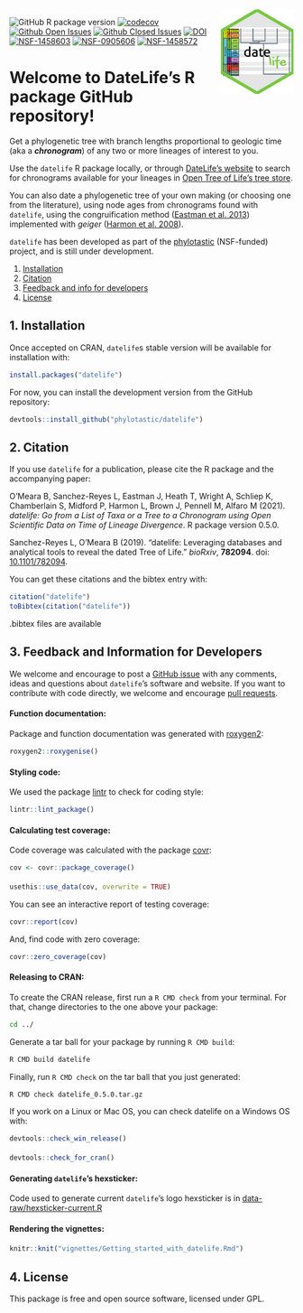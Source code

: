 
<!-- README.md is generated from README.Rmd. Please edit THIS file -->

<img src='inst/figures/datelife-hex-upwards-gray.png' align="right" height="150" />

<!-- badges: start -->

<!-- [![R build status](https://github.com/phylotastic/datelife/workflows/R-CMD-check/badge.svg)](https://github.com/phylotastic/datelife/actions) -->

![GitHub R package
version](https://img.shields.io/github/r-package/v/phylotastic/datelife?color=green)
[![codecov](https://codecov.io/gh/phylotastic/datelife/branch/master/graph/badge.svg)](https://app.codecov.io/gh/phylotastic/datelife)
[![Github Open
Issues](https://img.shields.io/github/issues-raw/phylotastic/datelife.svg)](https://github.com/phylotastic/datelife/issues)
[![Github Closed
Issues](https://img.shields.io/github/issues-closed-raw/phylotastic/datelife.svg)](https://github.com/phylotastic/datelife/issues?q=is%3Aissue+is%3Aclosed)
[![DOI](https://zenodo.org/badge/23036/phylotastic/datelife.svg)](https://zenodo.org/badge/latestdoi/23036/phylotastic/datelife)
[![NSF-1458603](https://img.shields.io/badge/NSF-1458603-white.svg)](https://nsf.gov/awardsearch/showAward?AWD_ID=1458603)
[![NSF-0905606](https://img.shields.io/badge/NSF-0905606-white.svg)](https://nsf.gov/awardsearch/showAward?AWD_ID=0905606)
[![NSF-1458572](https://img.shields.io/badge/NSF-1458572-white.svg)](https://nsf.gov/awardsearch/showAward?AWD_ID=1458572)

<!-- badges: end -->

# Welcome to DateLife’s R package GitHub repository\!

Get a phylogenetic tree with branch lengths proportional to geologic
time (aka a ***chronogram***) of any two or more lineages of interest to
you.

Use the `datelife` R package locally, or through [DateLife’s
website](http://datelife.org/query/) to search for chronograms available
for your lineages in [Open Tree of Life’s tree
store](https://tree.opentreeoflife.org/curator).

You can also date a phylogenetic tree of your own making (or choosing
one from the literature), using node ages from chronograms found with
`datelife`, using the congruification method ([Eastman et
al. 2013](https://doi.org/10.1111/2041-210X.12051)) implemented with
*geiger* ([Harmon et
al. 2008](https://doi.org/10.1093/bioinformatics/btm538)).

`datelife` has been developed as part of the
[phylotastic](http://phylotastic.org/) (NSF-funded) project, and is
still under development.

1.  [Installation](#installation)
2.  [Citation](#citation)
3.  [Feedback and info for developers](#feedback)
4.  [License](#license)

## 1\. Installation

Once accepted on CRAN, `datelife`s stable version will be available for
installation with:

``` r
install.packages("datelife")
```

For now, you can install the development version from the GitHub
repository:

``` r
devtools::install_github("phylotastic/datelife")
```

## 2\. Citation

If you use `datelife` for a publication, please cite the R package and
the accompanying paper:

<p>

O’Meara B, Sanchez-Reyes L, Eastman J, Heath T, Wright A, Schliep K,
Chamberlain S, Midford P, Harmon L, Brown J, Pennell M, Alfaro M (2021).
<em>datelife: Go from a List of Taxa or a Tree to a Chronogram using
Open Scientific Data on Time of Lineage Divergence</em>. R package
version 0.5.0.

</p>

<p>

Sanchez-Reyes L, O’Meara B (2019). “datelife: Leveraging databases and
analytical tools to reveal the dated Tree of Life.” <em>bioRxiv</em>,
<b>782094</b>. doi:
<a href="https://doi.org/10.1101/782094">10.1101/782094</a>.

</p>

You can get these citations and the bibtex entry with:

``` r
citation("datelife")
toBibtex(citation("datelife"))
```

.bibtex files are available

## 3\. Feedback and Information for Developers

We welcome and encourage to post a [GitHub
issue](https://github.com/phylotastic/datelife/issues/new) with any
comments, ideas and questions about `datelife`’s software and website.
If you want to contribute with code directly, we welcome and encourage
[pull requests](https://github.com/phylotastic/datelife/pulls).

#### Function documentation:

Package and function documentation was generated with
[roxygen2](https://CRAN.R-project.org/package=roxygen2):

``` r
roxygen2::roxygenise()
```

#### Styling code:

We used the package [lintr](https://CRAN.R-project.org/package=lintr) to
check for coding style:

``` r
lintr::lint_package()
```

#### Calculating test coverage:

Code coverage was calculated with the package
[covr](https://CRAN.R-project.org/package=covr):

``` r
cov <- covr::package_coverage()

usethis::use_data(cov, overwrite = TRUE)
```

You can see an interactive report of testing coverage:

``` r
covr::report(cov)
```

And, find code with zero coverage:

``` r
covr::zero_coverage(cov)
```

#### Releasing to CRAN:

To create the CRAN release, first run a `R CMD check` from your
terminal. For that, change directories to the one above your package:

``` bash
cd ../
```

Generate a tar ball for your package by running `R CMD build`:

``` bash
R CMD build datelife
```

Finally, run `R CMD check` on the tar ball that you just generated:

``` bash
R CMD check datelife_0.5.0.tar.gz
```

If you work on a Linux or Mac OS, you can check datelife on a Windows OS
with:

``` r
devtools::check_win_release()

devtools::check_for_cran()
```

#### Generating `datelife`’s hexsticker:

Code used to generate current `datelife`’s logo hexsticker is in
[data-raw/hexsticker-current.R](data-raw/hexsticker-current.R)

#### Rendering the vignettes:

``` r
knitr::knit("vignettes/Getting_started_with_datelife.Rmd")
```

## 4\. License

This package is free and open source software, licensed under GPL.
